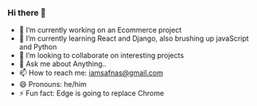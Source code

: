 ### Hi there 👋

- 🔭 I’m currently working on an Ecommerce project
- 🌱 I’m currently learning React and Django, also brushing up javaScript and Python
- 👯 I’m looking to collaborate on interesting projects
- 💬 Ask me about Anything..
- 📫 How to reach me: iamsafnas@gmail.com
- 😄 Pronouns: he/him
- ⚡ Fun fact: Edge is going to replace Chrome

<!--
**SafNaaz/SafNaaz** is a ✨ _special_ ✨ repository because its `README.md` (this file) appears on your GitHub profile.

Here are some ideas to get you started:

- 🔭 I’m currently working on an Ecommerce project
- 🌱 I’m currently learning React and Django, also brushing up javaScript and Python
- 👯 I’m looking to collaborate on interesting projects
- 🤔 I’m looking for help with 
- 💬 Ask me about Anything..
- 📫 How to reach me: iamsafnas@gmail.com
- 😄 Pronouns: he/him
- ⚡ Fun fact: Edge is going to replace Chrome
-->
